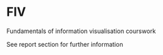 # FIV
Fundamentals of information visualisation courswork

See report section for further information
